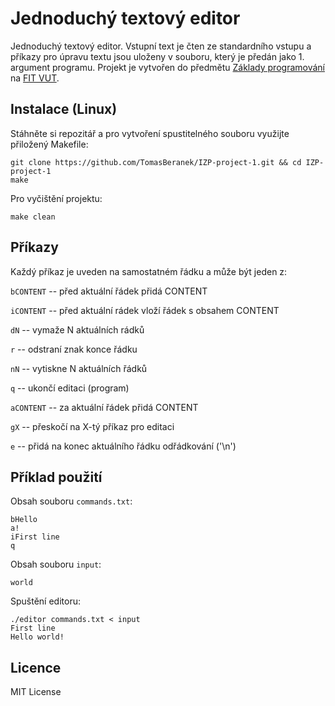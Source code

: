 # Jednoduchý textový editor
Jednoduchý textový editor. Vstupní text je čten ze standardního vstupu a příkazy pro úpravu textu jsou uloženy v souboru, který je předán jako 1. argument programu. Projekt je vytvořen do předmětu [Základy programování](https://www.fit.vut.cz/study/course/14047/.cs) na [FIT VUT](https://www.fit.vut.cz/.cs).

## Instalace (Linux)
Stáhněte si repozitář a pro vytvoření spustitelného souboru využijte přiložený Makefile:
```
git clone https://github.com/TomasBeranek/IZP-project-1.git && cd IZP-project-1
make
```
Pro vyčištění projektu:
```
make clean
```

## Příkazy
Každý příkaz je uveden na samostatném řádku a může být jeden z:

``` bCONTENT ``` -- před aktuální řádek přidá CONTENT

``` iCONTENT ``` -- před aktuální rádek vloží řádek s obsahem CONTENT

``` dN ``` -- vymaže N aktuálních rádků

``` r ``` -- odstraní znak konce řádku

``` nN ``` -- vytiskne N aktuálních řádků

``` q ``` -- ukončí editaci (program)

``` aCONTENT ``` -- za aktuální řádek přidá CONTENT

``` gX ``` -- přeskočí na X-tý příkaz pro editaci

``` e ``` -- přidá na konec aktuálního řádku odřádkování ('\n')

## Příklad použití
Obsah souboru ```commands.txt```:
```
bHello 
a!
iFirst line
q
```

Obsah souboru ```input```:
```
world
```

Spuštění editoru:
```
./editor commands.txt < input
First line
Hello world!
```

## Licence
MIT License
